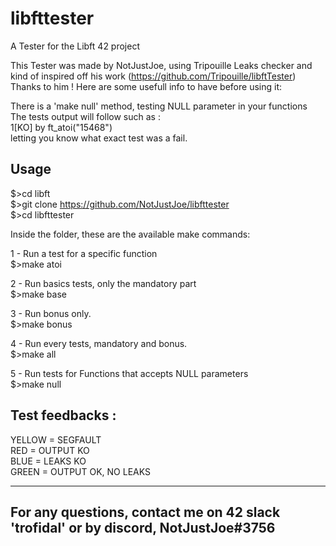 # libfttester
A Tester for the Libft 42 project

This Tester was made by NotJustJoe, using Tripouille Leaks checker and kind of inspired off his work (https://github.com/Tripouille/libftTester) Thanks to him !
Here are some usefull info to have before using it:

There is a 'make null' method, testing NULL parameter in your functions<br />
The tests output will follow such as :<br />
1[KO] by ft_atoi("15468")<br />
letting you know what exact test was a fail.<br />

## Usage

$>cd libft<br />
$>git clone https://github.com/NotJustJoe/libfttester<br />
$>cd libfttester<br />

Inside the folder, these are the available make commands:

1 - Run a test for a specific function<br />
$>make atoi

2 - Run basics tests, only the mandatory part<br />
$>make base

3 - Run bonus only.<br />
$>make bonus

4 - Run every tests, mandatory and bonus.<br />
$>make all

5 - Run tests for Functions that accepts NULL parameters<br />
$>make null


## Test feedbacks :

YELLOW = SEGFAULT<br />
RED = OUTPUT KO<br />
BLUE = LEAKS KO<br />
GREEN = OUTPUT OK, NO LEAKS<br />

-----
For any questions, contact me on 42 slack 'trofidal' or by discord, NotJustJoe#3756
-----

